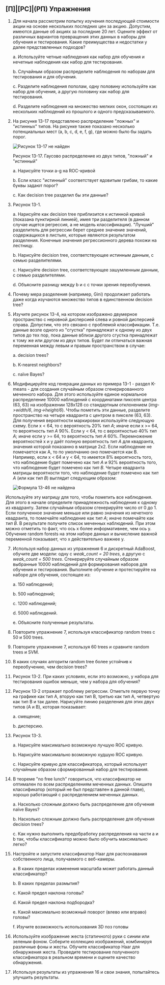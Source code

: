 ## [П]|[РС]|(РП) Упражнения

1. Для начала рассмотрим попытку изучения последующей стоимости акции на основе нескольких последних цен за акцию. Допустим, имеются данные об акциях за последние 20 лет. Оцените эффект от различных вариантов превращения этих данных в наборы для обучения и тестирования. Какие преимущества и недостатки у далее представленных подходов?

	a. Используйте четные наблюдения как набор для обучения и нечетные наблюдения как набор для тестирования.

	b. Случайным образом распределите наблюдения по наборам для тестирования и для обучения.

	c. Разделите наблюдения пополам, одну половину используйте как набор для обучения, а другую половину как набор для тестирования.

	d. Разделите наблюдения на множество мелких окон, состоящих из нескольких наблюдений из прошлого и одного предсказываемого.

2. На рисунке 13-17 представлено распределение "ложных" и "истинных" типов. На рисунке также показано несколько потенциальных мест (a, b, c, d, e, f, g), где можно было бы задать порог.

    ![Рисунок 13-17 не найден](Images/Pic_13_17.jpg)

    Рисунок 13-17. Гаусово распределение из двух типов, "ложный" и "истинный"

	a. Нарисуйте точки a-g на ROC-кривой

	b. Если класс "истинный" соответствует ядовитым грибам, то какие буквы задают порог?

	c. Как decision tree разделил бы эти данные?

3. Рисунок 13-1.

	a. Нарисуйте как decision tree приблизится к истинной кривой (показана пунктирной линией), имея три разделителя (в данном случае ищется регрессия, а не модель классификации). "Лучший" разделитель для регрессии берет среднее значение значений, содержащихся в листьях, которые являются результатом разделения. Конечные значения регрессионного дерева похожи на лестницу.

	b. Нарисуйте decision tree, соответствующее истинным данным, с семью разделителями.

	c. Нарисуйте decision tree, соответствующее зашумленным данным, с семью разделителями.

	d. Объясните разницу между b и c с точки зрения переобучения.

4. Почему мера разделения (например, Gini) продолжает работать даже когда изучаются множество типов в единственном decision tree?

5. Изучите рисунок 13-4, на котором изображено двумерное пространство с неровной дисперсией слева и ровной дисперсией справа. Допустим, что это связано с проблемой классификации. Т.е. данные возле одного из "сгустка" принадлежат к одному из двух типов до тех пор, пока данные вблизи другого сгустка принадлежат к тому же или другом из двух типов. Будет ли отличаться важная переменная между левым и правым пространством в случае:

	a. decision trees?
	
	b. K-nearest neighbors?
	
	c. naïve Bayes?

6. Модифицируйте код генерации данных из примера 13-1 - раздел K-means - для создания случайным образом сгенерированного меченного набора. Для этого используйте единое нормальное распределение 10000 наблюдений с координатами пикселя центра (63, 63) на изображении 128x128 со стандартным отклонением (*img->width/6*, *img->height/6*). Чтобы пометить эти данные, разделите пространство на четыре квадранта с центром в пикселе (63, 63). Для получения вероятности маркировки используйте следующую схему. Если x < 64, то с вероятность 20% *тип A*; иначе если x >= 64, то вероятность *тип A* 90%. Если y < 64, то с вероятностью 40% *тип A*; иначе если y >= 64, то вероятность *тип A* 60%. Перемножение вероятностей x и y даёт полную вероятность *тип A* для квадранта, значения которой показанно в матрице 2x2. Если наблюдение не помечается как A, то по умолчанию оно помечается как B. Например, если x < 64 и y < 64, то имеется 8% вероятность того, что наблюдение будет помечено как *тип A* и 92% вероятность того, что наблюдение будет помечено как *тип B*. Четыре квадранта матрицы вероятности того, что наблюдение будет помечено как *тип A* (или как *тип B*) выглядит следующим образом:

    ![Формула 13-46 не найдена](Images/Frml_13_46.jpg)

Используйте эту матрицу для того, чтобы пометить все наблюдения. Для этого в начале определите принадлежность наблюдения к одному из квадранту. Затем случайным образом сгенерируйте число от 0 до 1. Если полученное значение меньше или равно значения из нечетного квадранта, то помечайте наблюдение как *тип A*; иначе помечайте как *тип B*. В результате получите список меченных наблюдений. При этом можно отметить то факт, что ось x более информативнее, чем ось y. Обучение random forests на этом наборе данных и вычисление важной переменной показывает, что x действительно важнее y.

7. Используя набор данных из упражнения 6 и дискретный AdaBoost, обучите две модели: одну с *weak_count = 20 trees*, а другую с *weak_count = 500 trees*. Сгенерируйте случайным образом выбранные 10000 наблюдений для формирования наборов для обучения и тестирования. Выполните обучение и протестируйте на наборе для обучения, состоящее из:

	a. 150 наблюдений;

	b. 500 наблюдений;

	c. 1200 наблюдений;

	d. 5000 наблюдений.

	e. Объясните полученные результаты.

8. Повторите упражнение 7, используя классификатор random trees с 50 и 500 trees.

9. Повторите упражнение 7, используя 60 trees и сравните random trees и SVM.

10. В каких случаях алгоритм random tree более устойчив к переобучению, чем decision trees?

11. Рисунок 13-2. При каких условиях, если это возможно, у набора для тестирования ошибок меньше, чем у набора для обучения?

12. Рисунок 13-2 отражает проблему регрессии. Отметьте первую точку на графике как тип A, вторую как тип B, третью как тип A, четвертую как тип B и так далее. Нарисуйте линию разделения для этих двух типов (A и B), которая показывает:

	a. смещение;

	b. дисперсию.

13. Рисунок 13-3.

	a. Нарисуйте максимально возможную лучшую ROC кривую.

	b. Нарисуйте максимально возможную худшую ROC кривую.

	c. Нарисуйте кривую для классификатора, который использует случайным образом сформированный набор для тестирования.

14. В теореме "no free lunch" говориться, что классификатор не оптимален по всем распределениям меченных данных. Опишите классификатор (который не был представлен в данной главе), хорошо работающий с распределением меченных данных.

	a. Насколько сложным должно быть распределение для обучения naïve Bayes?

	b. Насколько сложным должно быть распределение для обучения decision trees?

	c. Как нужно выполнить предобработку распределения на части a и b так, чтобы классификатор можно было обучить максимально легко?

15. Настройте и запустите классификатор Haar для распознавания собственного лица, получаемого с веб-камеры.

	a. В каких пределах изменения масштаба может работать данный классификатор?

	b. В каких пределах размытия?

	c. Какой предел наклона головы?

	d. Какой предел наклона подбородка?

	e. Какой максимально возможный поворот (влево или вправо) головы?

	f. Изучите возможность использования 3D поз головы

16. Используйте изображение жеста (статичного) руки с синим или зеленым фоном. Соберите коллекцию изображений, комбинируя различные фоны и жесты. Обучите классификатор Haar для обнаружения жеста. Проведите тестирование полученного классификатора в реальном времени и оцените качество обнаружения.

17. Используя результаты из упражнения 16 и свои знания, попытайтесь улучшить результаты.

